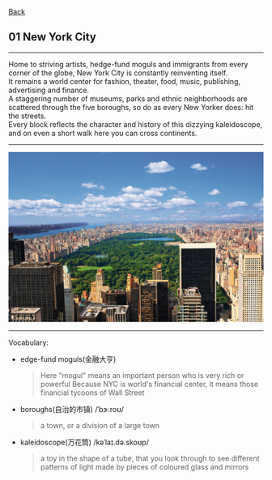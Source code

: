 [Back](../README.md)

## 01 New York City

<hr>

Home to striving artists, hedge-fund moguls and immigrants from every corner of the globe, New York City is constantly reinventing itself. <br>
It remains a world center for fashion, theater, food, music, publishing, advertising and finance. <br>
A staggering number of museums, parks and ethnic neighborhoods are scattered through the five boroughs, so do as every New Yorker does: hit the streets. <br>
Every block reflects the character and history of this dizzying kaleidoscope, 
and on even a short walk here you can cross continents.

<hr>

![New York City](https://github.com/Elliot518/mcp-oss-repo/blob/main/america/NYC.png?raw=true)

<hr>

Vocabulary:

- edge-fund moguls(金融大亨)
    >Here "mogul" means an important person who is very rich or powerful
    Because NYC is world's financial center, it means those financial tycoons of Wall Street

- boroughs(自治的市镇)   /ˈbɝːroʊ/
    >a town, or a division of a large town

- kaleidoscope(万花筒)  /kəˈlaɪ.də.skoʊp/
    >a toy in the shape of a tube, that you look through to see different patterns of light 
    made by pieces of coloured glass and mirrors
